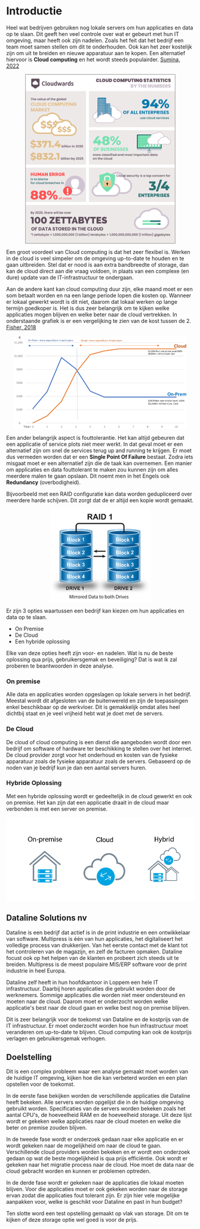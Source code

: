 # Introductie

Heel wat bedrijven gebruiken nog lokale servers om hun applicaties en data op te slaan. Dit geeft hen veel controle over wat er gebeurt met hun IT omgeving, maar heeft ook zijn nadelen. Zoals het feit dat het bedrijf een team moet samen stellen om dit te onderhouden. Ook kan het zeer kostelijk zijn om uit te breiden en nieuwe apparatuur aan te kopen. Een alternatief hiervoor is **Cloud computing** en het wordt steeds populairder. [Sumina, 2022](https://www.cloudwards.net/cloud-computing-statistics/)

<img src="./img/Cloud-Computing-Stats-By-the-Numbers.png" height="450" style="display: block;margin: 0 auto;border:1px solid gray"/>

Een groot voordeel van Cloud computing is dat het zeer flexibel is. Werken in de cloud is veel simpeler om de omgeving up-to-date te houden en te gaan uitbreiden. Stel dat er nood is aan extra bandbreedte of storage, dan kan de cloud direct aan die vraag voldoen, in plaats van een complexe (en dure) update van de IT-infrastructuur te ondergaan.

Aan de andere kant kan cloud computing duur zijn, elke maand moet er een som betaalt worden en na een lange periode lopen die kosten op. Wanneer er lokaal gewerkt wordt is dit niet, daarom dat lokaal werken op lange termijn goedkoper is. Het is dus zeer belangrijk om te kijken welke applicaties mogen blijven en welke beter naar de cloud vertrekken. In onderstaande grafiek is er een vergelijking te zien van de kost tussen de 2. [Fisher, 2018](https://www.scirp.org/html/7-2121263_87661.htm)

<img src="./img/cloud_vs_on_prem_cost.png" height="250" style="display: block;margin: 0 auto;"/>

Een ander belangrijk aspect is fouttolerantie. Het kan altijd gebeuren dat een applicatie of service plots niet meer werkt. In dat geval moet er een alternatief zijn om snel de services terug up and running te krijgen. 
Er moet dus vermeden worden dat er een **Single Point Of Failure** bestaat. Zodra iets misgaat moet er een alternatief zijn die de taak kan overnemen. Een manier om applicaties en data fouttolerant te maken zou kunnen zijn om alles meerdere malen te gaan opslaan. Dit noemt men in het Engels ook **Redundancy** (overbodigheid).

Bijvoorbeeld met een RAID configuratie kan data worden gedupliceerd over meerdere harde schijven. Dit zorgt dat de er altijd een kopie wordt gemaakt.

<img src="./img/Raid1.jpg" height="250" style="display: block;margin: 0 auto;"/>

Er zijn 3 opties waartussen een bedrijf kan kiezen om hun applicaties en data op te slaan. 

- On Premise
- De Cloud
- Een hybride oplossing

Elke van deze opties heeft zijn voor- en nadelen. Wat is nu de beste oplossing qua prijs, gebruikersgemak en beveiliging? Dat is wat ik zal proberen te beantwoorden in deze analyse.


### On premise

Alle data en applicaties worden opgeslagen op lokale servers in het bedrijf. Meestal wordt dit afgesloten van de buitenwereld en zijn de toepassingen enkel beschikbaar op de werkvloer. Dit is gemakkelijk omdat alles heel dichtbij staat en je veel vrijheid hebt wat je doet met de servers.

### De Cloud

De cloud of cloud computing is een dienst die aangeboden wordt door een bedrijf om software of hardware ter beschikking te stellen over het internet. De cloud provider zorgt voor het onderhoud en kosten van de fysieke apparatuur zoals de fysieke apparatuur zoals de servers. Gebaseerd op de noden van je bedrijf kun je dan een aantal servers huren.

### Hybride Oplossing

Met een hybride oplossing wordt er gedeeltelijk in de cloud gewerkt en ook on premise. Het kan zijn dat een applicatie draait in de cloud maar verbonden is met een server on premise.

![cloud vs on prem](./img/cloud_vs_on_prem.png)


## Dataline Solutions nv

Dataline is een bedrijf dat actief is in de print industrie en een ontwikkelaar van software. Multipress is één van hun applicaties, het digitaliseert het volledige process van drukkerijen. Van het eerste contact met de klant tot het controleren van de magazijn, en zelf de facturen opmaken. Dataline focust ook op het helpen van de klanten en probeert zich steeds uit te breiden. Multipress is de meest populaire MIS/ERP software voor de print industrie in heel Europa.

Dataline zelf heeft in hun hoofdkantoor in Loppem een hele IT infrastructuur. Daarbij horen applicaties die gebruikt worden door de werknemers. Sommige applicaties die worden niet meer ondersteund en moeten naar de cloud. Daarom moet er onderzocht worden welke applicatie's best naar de cloud gaan en welke best nog on premise blijven.

Dit is zeer belangrijk voor de toekomst van Dataline en de kostprijs van de IT infrastructuur. Er moet onderzocht worden hoe hun infrastructuur moet veranderen om up-to-date te blijven. Cloud computing kan ook de kostprijs verlagen en gebruikersgemak verhogen.

## Doelstelling

Dit is een complex probleem waar een analyse gemaakt moet worden van de huidige IT omgeving, kijken hoe die kan verbeterd worden en een plan opstellen voor de toekomst.

In de eerste fase bekijken worden de verschillende applicaties die Dataline heeft bekeken. Alle servers worden opgelijst die in de huidige omgeving gebruikt worden. Specificaties van de servers worden bekeken zoals het aantal CPU's, de hoeveelheid RAM en de hoeveelheid storage. Uit deze lijst wordt er gekeken welke applicaties naar de cloud moeten en welke die beter on premise zouden blijven.

In de tweede fase wordt er onderzoek gedaan naar elke applicatie en er wordt gekeken naar de mogelijkheid om naar de cloud te gaan. Verschillende cloud providers worden bekeken en er wordt een onderzoek gedaan op wat de beste mogelijkheid is qua prijs efficiëntie. Ook wordt er gekeken naar het migratie process naar de cloud. Hoe moet de data naar de cloud gebracht worden en kunnen er problemen optreden.

In de derde fase wordt er gekeken naar de applicaties die lokaal moeten blijven. Voor die applicaties moet er ook gekeken worden naar de storage ervan zodat die applicaties fout tolerant zijn. Er zijn hier vele mogelijke aanpakken voor, welke is geschikt voor Dataline en past in hun budget?

Ten slotte word een test opstelling gemaakt op vlak van storage. Dit om te kijken of deze storage optie wel goed is voor de prijs.